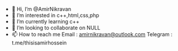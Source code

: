 - 👋 Hi, I’m @AmirNikravan
- 👀 I’m interested in c++,html,css,php
- 🌱 I’m currently learning c++
- 💞️ I’m looking to collaborate on NULL
- 📫 How to reach me
 Email : amirnikravan@outlook.com
 Telegram : t.me/thisisamirhossein

<!---
AmirNikravan/AmirNikravan is a ✨ special ✨ repository because its `README.md` (this file) appears on your GitHub profile.
You can click the Preview link to take a look at your changes.
--->
